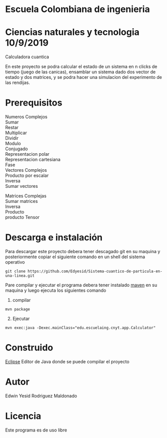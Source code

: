 # Escuela Colombiana de ingenieria
# Ciencias naturales y tecnologia                 10/9/2019

Calculadora cuantica

En este proyecto se podra calcular el estado de un sistema en n clicks de tiempo (juego de las canicas), ensamblar un sistema dado dos vector de estado y dos matrices, y se podra hacer una simulacion del experimento de las rendijas.

# Prerequisitos
Numeros Complejos<br/>
Sumar<br/>
Restar<br/>
Multiplicar<br/>
Dividir<br/>
Modulo<br/>
Conjugado<br/>
Representacion polar <br/>
Representacion cartesiana<br/>
Fase<br/>
Vectores Complejos<br/>
Producto por escalar<br/>
Inversa<br/>
Sumar vectores<br/>

Matrices Complejas<br/>
Sumar matrices<br/>
Inversa<br/>
Producto<br/>
producto Tensor<br/>

# Descarga e instalación

Para descargar este proyecto debera tener descagado git en su maquina y posteriormente copiar el siguiente comando en un shell del sistema operativo
```
git clone https://github.com/Edyesid/Sistema-cuantico-de-particula-en-una-linea.git
```
Pare compilar y ejecutar el programa debera tener instalado [maven](https://maven.apache.org/install.html) en su maquina y luego ejecuta los siguientes comando

1. compilar

```
mvn package
```

2. Ejecutar

```
mvn exec:java -Dexec.mainClass="edu.escuelaing.cnyt.app.Calculator"
```

# Construido
[Eclipse](https://www.eclipse.org/ide/) Editor de Java donde se puede compilar el proyecto

# Autor
Edwin Yesid Rodriguez Maldonado<br/>

# Licencia
Este programa es de uso libre
